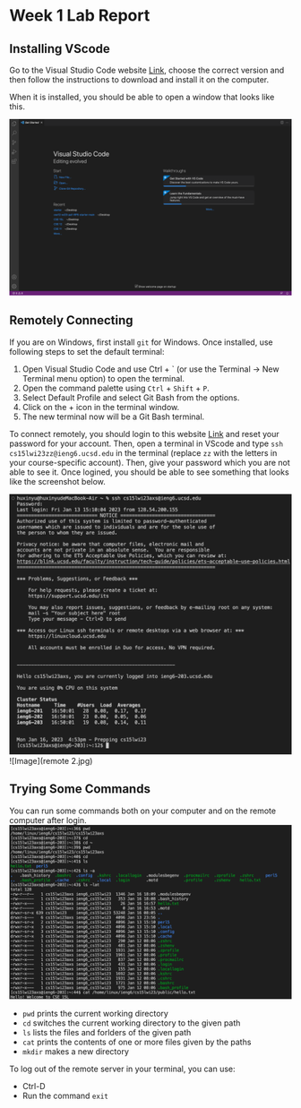 # Week 1 Lab Report

## Installing VScode
Go to the Visual Studio Code website [Link](http://code.visualstudio.com/), choose the correct version and then follow the instructions to download and install it on the computer. 

When it is installed, you should be able to open a window that looks like this. 

![Image](VS.jpg)

## Remotely Connecting
If you are on Windows, first install `git` for Windows. Once installed, use following steps to set the default terminal: 

1. Open Visual Studio Code and use Ctrl + ` (or use the Terminal -> New Terminal menu option) to open the terminal. 
2. Open the command palette using `Ctrl` + `Shift` + `P`.
3. Select Default Profile and select Git Bash from the options.
4. Click on the + icon in the terminal window. 
5. The new terminal now will be a Git Bash terminal. 

To connect remotely, you should login to this website [Link](https://sdacs.ucsd.edu/~icc/index.php) and reset your password for your account. Then, open a terminal in VScode and type `ssh cs15lwi23zz@ieng6.ucsd.edu` in the terminal (replace `zz` with the letters in your course-specific account). Then, give your password which you are not able to see it. Once logined, you should be able to see something that looks like the screenshot below.

![Image](remote.jpg)
![Image](remote 2.jpg)

## Trying Some Commands
You can run some commands both on your computer and on the remote computer after login. 
![Image](commands.jpg)

* `pwd` prints the current working directory
* `cd` switches the current working directory to the given path
* `ls` lists the files and forlders of the given path
* `cat` prints the contents of one or more files given by the paths
* `mkdir` makes a new directory

To log out of the remote server in your terminal, you can use: 
* Ctrl-D
* Run the command `exit`
